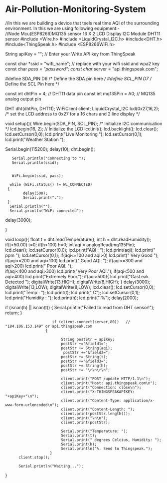 # Air-Pollution-Monitoring-System
//In this we are building a device that teels real time AQI of the surrounding environment. In this we are using following equipment:-  
//Node Mcu(ESP8266)MQ135 sensor 16 X 2 LCD Display I2C Module DHT11 sensor
#include <Wire.h> 
#include <LiquidCrystal_I2C.h>
#include<DHT.h>
#include<ThingSpeak.h>
#include <ESP8266WiFi.h>
 
String apiKey = "";     //  Enter your Write API key from ThingSpeak
 
const char *ssid =  "wifi_name";     // replace with your wifi ssid and wpa2 key
const char *pass =  "password";
const char* server = "api.thingspeak.com";

#define SDA_PIN D6 /* Define the SDA pin here  */
#define SCL_PIN D7 /* Define the SCL Pin here */

const int dhtPin = 4; // DHT11 data pin
const int mq135Pin = A0; // MQ135 analog output pin

DHT dht(dhtPin, DHT11);
WiFiClient client;
LiquidCrystal_I2C lcd(0x27,16,2);  /* set the LCD address to 0x27 for a 16 chars and 2 line display */

void setup(){
  Wire.begin(SDA_PIN, SCL_PIN);  /* Initialize I2C communication */
  lcd.begin(16, 2); // Initialize the LCD
  lcd.init();
  lcd.backlight();
  lcd.clear();
  lcd.setCursor(0,0);
  lcd.print("Live Monitoring ");
  lcd.setCursor(0,1);
  lcd.print("Weather Station ");

   Serial.begin(115200);
       delay(10);
       dht.begin();
 
       Serial.println("Connecting to ");
       Serial.println(ssid);
 
 
       WiFi.begin(ssid, pass);
 
      while (WiFi.status() != WL_CONNECTED) 
     {
            delay(500);
            Serial.print(".");
     }
      Serial.println("");
      Serial.println("WiFi connected");
  delay(3000);

}

void loop(){
  float t = dht.readTemperature();
  int h = dht.readHumidity();
  if(t>50.00)
        t=0;
  if(h>100)
        h=0;
  int aqi = analogRead(mq135Pin);       
  lcd.clear();
  lcd.setCursor(0,0);
  lcd.print("AQI : ");
  lcd.print(aqi);
  lcd.print(" ppm ");
  lcd.setCursor(0,1);
  if(aqi<=100 and aqi>0)
    lcd.print(" Very Good ");
  if(aqi<=200 and aqi>100)
    lcd.print(" Good AQI. ");
  if(aqi<=300 and aqi>200)
  lcd.print(" Poor AQI. ");  
  if(aqi<400 and aqi>300)
    lcd.print("Very Poor AQI.");
  if(aqi<500 and aqi>400)
    lcd.print("Extremely Poor.");
  if(aqi>500){
    lcd.print("GasLeak Detected ");
    digitalWrite(13,HIGH);
    digitalWrite(8,HIGH);
  }
  delay(3000);
  digitalWrite(13,LOW);
  digitalWrite(8,LOW);
  lcd.clear();
  lcd.setCursor(0,0);
  lcd.print("Temp : ");
  lcd.print(t);
  lcd.print(" C");
  lcd.setCursor(0,1);
  lcd.print("Humidity : ");
  lcd.print(h);
  lcd.print(" %");
  delay(2000);

  if (isnan(h) || isnan(t)) 
                 {
                     Serial.println("Failed to read from DHT sensor!");
                      return;
                 }
 
                         if (client.connect(server,80))   //   "184.106.153.149" or api.thingspeak.com
                      {  
                            
                             String postStr = apiKey;
                             postStr +="&field1=";
                             postStr += String(aqi);
                              postStr +="&field2=";
                             postStr += String(t);
                             postStr +="&field3=";
                             postStr += String(h);
                             postStr += "\r\n\r\n";
 
                             client.print("POST /update HTTP/1.1\n");
                             client.print("Host: api.thingspeak.com\n");
                             client.print("Connection: close\n");
                             client.print("X-THINGSPEAKAPIKEY: "+apiKey+"\n");
                             client.print("Content-Type: application/x-www-form-urlencoded\n");
                             client.print("Content-Length: ");
                             client.print(postStr.length());
                             client.print("\n\n");
                             client.print(postStr);
 
                             Serial.print("Temperature: ");
                             Serial.print(t);
                             Serial.print(" degrees Celcius, Humidity: ");
                             Serial.print(h);
                             Serial.println("%. Send to Thingspeak.");
                        }
          client.stop();
 
          Serial.println("Waiting...");
}
